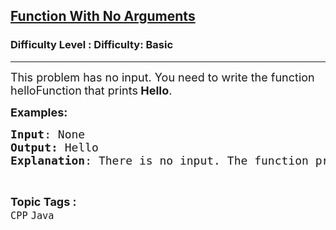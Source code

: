 <h2><a href="https://www.geeksforgeeks.org/problems/function-with-no-arguments-1605703188/1?page=3&category=CPP&sortBy=submissions">Function With No Arguments</a></h2><h3>Difficulty Level : Difficulty: Basic</h3><hr><div class="problems_problem_content__Xm_eO"><p><span style="font-size: 18px;">This problem has no input. You need to write the function helloFunction<strong> </strong>that prints<strong> Hello</strong>.</span></p>
<p><span style="font-size: 18px;"><strong>Examples:&nbsp;</strong></span></p>
<pre><span style="font-size: 18px;"><strong>Input</strong>: None
<strong>Output: </strong>Hello
<strong>Explanation</strong>: There is no input. The function prints Hello everytime.
</span></pre></div><br><p><span style=font-size:18px><strong>Topic Tags : </strong><br><code>CPP</code>&nbsp;<code>Java</code>&nbsp;
